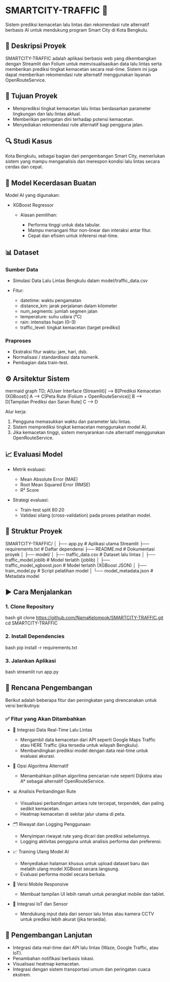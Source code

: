 # SMARTCITY-TRAFFIC 🚦

Sistem prediksi kemacetan lalu lintas dan rekomendasi rute alternatif berbasis AI untuk mendukung program Smart City di Kota Bengkulu.

## 📌 Deskripsi Proyek

SMARTCITY-TRAFFIC adalah aplikasi berbasis web yang dikembangkan dengan Streamlit dan Folium untuk memvisualisasikan data lalu lintas serta memberikan prediksi tingkat kemacetan secara real-time. Sistem ini juga dapat memberikan rekomendasi rute alternatif menggunakan layanan OpenRouteService.

## 🎯 Tujuan Proyek

* Memprediksi tingkat kemacetan lalu lintas berdasarkan parameter lingkungan dan lalu lintas aktual.
* Memberikan peringatan dini terhadap potensi kemacetan.
* Menyediakan rekomendasi rute alternatif bagi pengguna jalan.

## 🔍 Studi Kasus

Kota Bengkulu, sebagai bagian dari pengembangan Smart City, memerlukan sistem yang mampu menganalisis dan merespon kondisi lalu lintas secara cerdas dan cepat.

## 🧠 Model Kecerdasan Buatan

Model AI yang digunakan:

* XGBoost Regressor

  * Alasan pemilihan:

    * Performa tinggi untuk data tabular.
    * Mampu menangani fitur non-linear dan interaksi antar fitur.
    * Cepat dan efisien untuk inferensi real-time.

## 📊 Dataset

### Sumber Data

* Simulasi Data Lalu Lintas Bengkulu dalam model/traffic_data.csv
* Fitur:

  * datetime: waktu pengamatan
  * distance_km: jarak perjalanan dalam kilometer
  * num_segments: jumlah segmen jalan
  * temperature: suhu udara (°C)
  * rain: intensitas hujan (0–3)
  * traffic_level: tingkat kemacetan (target prediksi)

### Praproses

* Ekstraksi fitur waktu: jam, hari, dsb.
* Normalisasi / standardisasi data numerik.
* Pembagian data train-test.

## ⚙ Arsitektur Sistem

mermaid
graph TD;
  A[User Interface (Streamlit)] --> B[Prediksi Kemacetan (XGBoost)]
  A --> C[Peta Rute (Folium + OpenRouteService)]
  B --> D[Tampilan Prediksi dan Saran Rute]
  C --> D


Alur kerja:

1. Pengguna memasukkan waktu dan parameter lalu lintas.
2. Sistem memprediksi tingkat kemacetan menggunakan model AI.
3. Jika kemacetan tinggi, sistem menyarankan rute alternatif menggunakan OpenRouteService.

## 📈 Evaluasi Model

* Metrik evaluasi:

  * Mean Absolute Error (MAE)
  * Root Mean Squared Error (RMSE)
  * R² Score
* Strategi evaluasi:

  * Train-test split 80:20
  * Validasi silang (cross-validation) pada proses pelatihan model.

## 🧩 Struktur Proyek


SMARTCITY-TRAFFIC/
│
├── app.py                         # Aplikasi utama Streamlit
├── requirements.txt               # Daftar dependensi
├── README.md                      # Dokumentasi proyek
│
├── model/
│   ├── traffic_data.csv           # Dataset lalu lintas
│   ├── traffic_model.joblib       # Model terlatih (joblib)
│   ├── traffic_model_xgboost.json # Model terlatih (XGBoost JSON)
│   ├── train_model.py             # Script pelatihan model
│   └── model_metadata.json        # Metadata model


## ▶ Cara Menjalankan

### 1. Clone Repository

bash
git clone https://github.com/NamaKelompok/SMARTCITY-TRAFFIC.git
cd SMARTCITY-TRAFFIC


### 2. Install Dependencies

bash
pip install -r requirements.txt


### 3. Jalankan Aplikasi

bash
streamlit run app.py

## 🔮 Rencana Pengembangan

Berikut adalah beberapa fitur dan peningkatan yang direncanakan untuk versi berikutnya:

### ✅ Fitur yang Akan Ditambahkan

- 🔄 Integrasi Data Real-Time Lalu Lintas
  - Mengambil data kemacetan dari API seperti Google Maps Traffic atau HERE Traffic (jika tersedia untuk wilayah Bengkulu).
  - Membandingkan prediksi model dengan data real-time untuk evaluasi akurasi.

- 🧭 Opsi Algoritma Alternatif
  - Menambahkan pilihan algoritma pencarian rute seperti Dijkstra atau A\* sebagai alternatif OpenRouteService.

- 📊 Analisis Perbandingan Rute
  - Visualisasi perbandingan antara rute tercepat, terpendek, dan paling sedikit kemacetan.
  - Heatmap kemacetan di sekitar jalur utama di peta.

- 🗂 Riwayat dan Logging Penggunaan
  - Menyimpan riwayat rute yang dicari dan prediksi sebelumnya.
  - Logging aktivitas pengguna untuk analisis performa dan preferensi.

- 📈 Training Ulang Model AI
  - Menyediakan halaman khusus untuk upload dataset baru dan melatih ulang model XGBoost secara langsung.
  - Evaluasi performa model secara berkala.

- 📱 Versi Mobile Responsive
  - Membuat tampilan UI lebih ramah untuk perangkat mobile dan tablet.

- 🛜 Integrasi IoT dan Sensor
  - Mendukung input data dari sensor lalu lintas atau kamera CCTV untuk prediksi lebih akurat (jika tersedia).

## 🚀 Pengembangan Lanjutan

* Integrasi data real-time dari API lalu lintas (Waze, Google Traffic, atau IoT).
* Penambahan notifikasi berbasis lokasi.
* Visualisasi heatmap kemacetan.
* Integrasi dengan sistem transportasi umum dan peringatan cuaca ekstrem.
